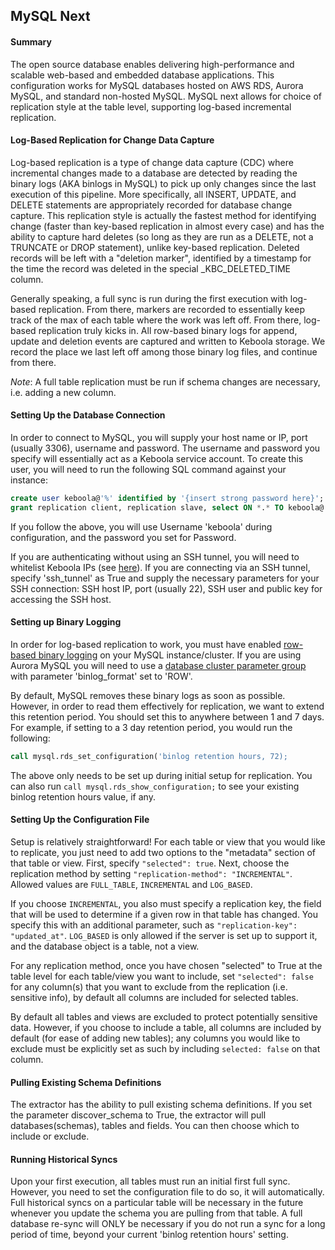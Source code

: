 ## MySQL Next
#### Summary
The open source database enables delivering high-performance and scalable web-based and embedded database applications.
This configuration works for MySQL databases hosted on AWS RDS, Aurora MySQL, and standard non-hosted MySQL. MySQL next
allows for choice of replication style at the table level, supporting log-based incremental replication.

#### Log-Based Replication for Change Data Capture
Log-based replication is a type of change data capture (CDC) where incremental changes made to a database are detected
by reading the binary logs (AKA binlogs in MySQL) to pick up only changes since the last execution of this pipeline.
More specifically, all INSERT, UPDATE, and DELETE statements are appropriately recorded for database change capture.
This replication style is actually the fastest method for identifying change (faster than key-based replication in
almost every case) and has the ability to capture hard deletes (so long as they are run as a DELETE, not a TRUNCATE or 
DROP statement), unlike key-based replication. Deleted records will be left with a "deletion marker", identified by a
timestamp for the time the record was deleted in the special _KBC_DELETED_TIME column.

Generally speaking, a full sync is run during the first execution with log-based replication. From there, markers are
recorded to essentially keep track of the max of each table where the work was left off. From there, log-based
replication truly kicks in. All row-based binary logs for append, update and deletion events are captured and written to
Keboola storage. We record the place we last left off among those binary log files, and continue from there.

*Note*: A full table replication must be run if schema changes are necessary, i.e. adding a new column.

#### Setting Up the Database Connection
In order to connect to MySQL, you will supply your host name or IP, port (usually 3306), username and password. The
username and password you specify will essentially act as a Keboola service account. To create this user, you will need
to run the following SQL command against your instance:
```sql
create user keboola@'%' identified by '{insert strong password here}';
grant replication client, replication slave, select ON *.* TO keboola@'%';
```
If you follow the above, you will use Username 'keboola' during configuration, and the password you set for Password.

If you are authenticating without using an SSH tunnel, you will need to whitelist Keboola IPs (see [here](https://help.keboola.com/components/ip-addresses)).
If you are connecting via an SSH tunnel, specify 'ssh_tunnel' as True and supply the necessary parameters for your SSH
connection: SSH host IP, port (usually 22), SSH user and public key for accessing the SSH host.

#### Setting up Binary Logging
In order for log-based replication to work, you must have enabled [row-based binary logging](https://dev.mysql.com/doc/refman/8.0/en/binary-log-setting.html)
on your MySQL instance/cluster. If you are using Aurora MySQL you will need to use a
[database cluster parameter group](https://docs.aws.amazon.com/AmazonRDS/latest/AuroraUserGuide/USER_WorkingWithParamGroups.html)
with parameter 'binlog_format' set to 'ROW'.

By default, MySQL removes these binary logs as soon as possible. However, in order to read them effectively for
replication, we want to extend this retention period. You should set this to anywhere between 1 and 7 days. For example,
if setting to a 3 day retention period, you would run the following:
```sql
call mysql.rds_set_configuration('binlog retention hours, 72);
```
The above only needs to be set up during initial setup for replication. You can also run
`call mysql.rds_show_configuration;` to see your existing binlog retention hours value, if any.

#### Setting Up the Configuration File
Setup is relatively straightforward! For each table or view that you would like to replicate, you just need to add two
options to the "metadata" section of that table or view. First, specify `"selected": true`. Next, choose the replication 
method by setting `"replication-method": "INCREMENTAL"`. Allowed values are `FULL_TABLE`, `INCREMENTAL` and `LOG_BASED`.

If you choose `INCREMENTAL`, you also must specify a replication key, the field that will be used to determine if a 
given row in that table has changed. You specify this with an additional parameter, such as 
`"replication-key": "updated_at"`. `LOG_BASED` is only allowed if the server is set up to support it, and the database 
object is a table, not a view.

For any replication method, once you have chosen "selected" to True at the table level for each table/view you want to 
include, set `"selected": false` for any column(s) that you want to exclude from the replication (i.e. sensitive info),
by default all columns are included for selected tables.

By default all tables and views are excluded to protect potentially sensitive data.
However, if you choose to include a table, all columns are included by default (for ease of adding new tables); any
columns you would like to exclude must be explicitly set as such by including `selected: false` on that column.

#### Pulling Existing Schema Definitions
The extractor has the ability to pull existing schema definitions. If you set the parameter discover_schema to True, the
extractor will pull databases(schemas), tables and fields. You can then choose which to include or exclude.

#### Running Historical Syncs
Upon your first execution, all tables must run an initial first full sync. However, you need to set the configuration
file to do so, it will automatically. Full historical syncs on a particular table will be necessary in the future
whenever you update the schema you are pulling from that table. A full database re-sync will ONLY be necessary if you do
not run a sync for a long period of time, beyond your current 'binlog retention hours' setting.